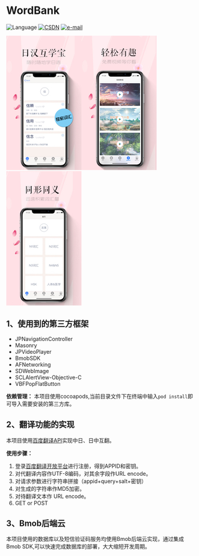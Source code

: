 # WordBank
![Language](http://img.shields.io/badge/Language-Objective--C-brightgreen.svg?style=flat) [![CSDN](https://img.shields.io/badge/CSDN-Peter__Huang0623-orange.svg)](https://blog.csdn.net/Peter_Huang0623)  [![e-mail](https://img.shields.io/badge/E--mail-huangchao0623%40126.com-blue.svg)](huangchao0623@126.com)

![pic1](https://github.com/Peter-Huang0623/WordBank/blob/master/README_Pics/1-1242-2208.jpg)![pic2](https://github.com/Peter-Huang0623/WordBank/blob/master/README_Pics/1242-2208.jpg)![pic3](https://github.com/Peter-Huang0623/WordBank/blob/master/README_Pics/2-1242-2208.jpg)


## 1、使用到的第三方框架

* JPNavigationController
* Masonry
* JPVideoPlayer
* BmobSDK
* AFNetworking
* SDWebImage
* SCLAlertView-Objective-C
* VBFPopFlatButton

**依赖管理：**
本项目使用cocoapods,当前目录文件下在终端中输入`pod install`即可导入需要安装的第三方库。
## 2、翻译功能的实现
本项目使用[百度翻译API](http://api.fanyi.baidu.com/api/trans/product/apidoc)实现中日、日中互翻。

**使用步骤：**
1. 登录[百度翻译开放平台](http://api.fanyi.baidu.com/api/trans/product/index)进行注册，得到APPID和密钥。
2. 对代翻译内容作UTF-8编码，对其余字段作URL encode。
3. 对请求参数进行字符串拼接（appid+query+salt+密钥）
4. 对生成的字符串作MD5加密。
5. 对待翻译文本作 URL encode。
6. GET or POST

## 3、Bmob后端云
本项目使用的数据库以及短信验证码服务均使用Bmob后端云实现，通过集成Bmob SDK,可以快速完成数据库的部署，大大缩短开发周期。